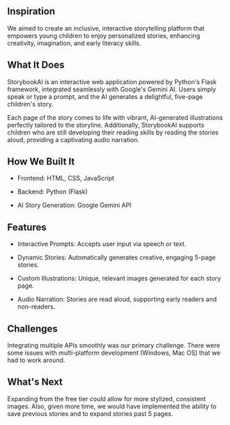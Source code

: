 ## Inspiration

We aimed to create an inclusive, interactive storytelling platform that empowers young children to enjoy personalized stories, enhancing creativity, imagination, and early literacy skills.

## What It Does

StorybookAI is an interactive web application powered by Python's Flask framework, integrated seamlessly with Google's Gemini AI. Users simply speak or type a prompt, and the AI generates a delightful, five-page children's story.

Each page of the story comes to life with vibrant, AI-generated illustrations perfectly tailored to the storyline. Additionally, StorybookAI supports children who are still developing their reading skills by reading the stories aloud, providing a captivating audio narration.

## How We Built It

- Frontend: HTML, CSS, JavaScript

- Backend: Python (Flask)

- AI Story Generation: Google Gemini API

## Features

- Interactive Prompts: Accepts user input via speech or text.

- Dynamic Stories: Automatically generates creative, engaging 5-page stories.

- Custom Illustrations: Unique, relevant images generated for each story page.

- Audio Narration: Stories are read aloud, supporting early readers and non-readers.

## Challenges

Integrating multiple APIs smoothly was our primary challenge. There were some issues with multi-platform development (Windows, Mac OS) that we had to work around.

## What's Next

Expanding from the free tier could allow for more stylized, consistent images. Also, given more time, we would have implemented the ability to save previous stories and to expand stories past 5 pages.